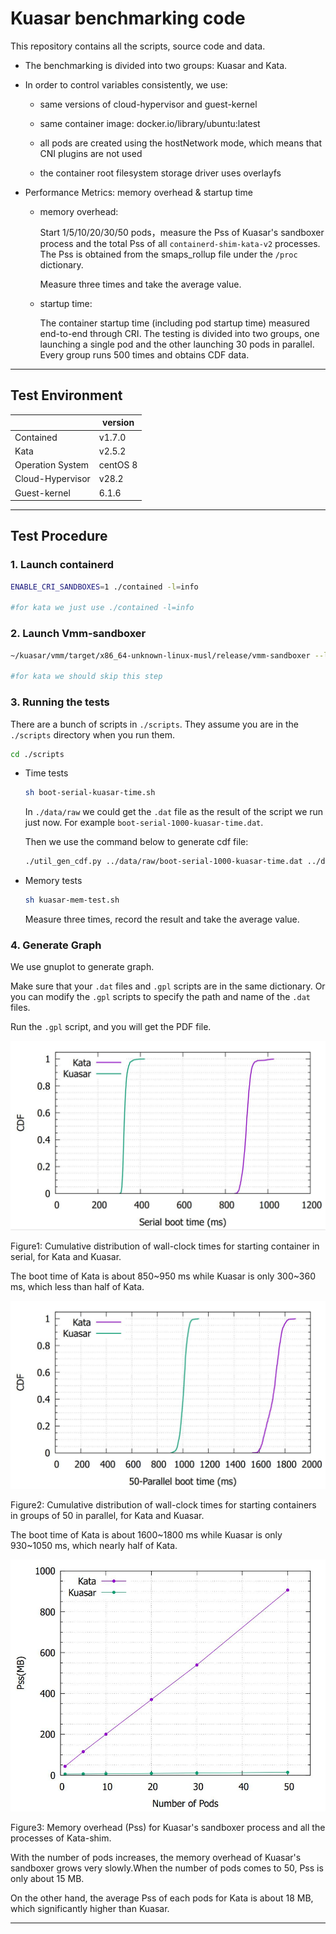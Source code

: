 # Kuasar benchmarking code

This repository contains all the scripts, source code and data. 

- The benchmarking is divided into two groups: Kuasar and Kata. 

- In order to control variables consistently, we use: 
  
  - same versions of cloud-hypervisor and guest-kernel
  
  - same container image: docker.io/library/ubuntu:latest
  
  - all pods are created using the hostNetwork mode, which means that CNI plugins are not used
  
  - the container root filesystem storage driver uses overlayfs

- Performance Metrics: memory overhead & startup time
  
  - memory overhead:
    
    Start 1/5/10/20/30/50 pods，measure the Pss of Kuasar's sandboxer process and the total Pss of all `containerd-shim-kata-v2` processes. The Pss is obtained from the smaps_rollup file under the `/proc` dictionary.
    
    Measure three times and take the average value.
  
  - startup time: 
    
    The container startup time (including pod startup time) measured end-to-end through CRI. The testing is divided into two groups, one launching a single pod and the other launching 30 pods in parallel. Every group runs 500 times and obtains CDF data.

---

## Test Environment

|                  | version  |
|------------------|----------|
| Contained        | v1.7.0   |
| Kata             | v2.5.2   |
| Operation System | centOS 8 |
| Cloud-Hypervisor | v28.2    |
| Guest-kernel     | 6.1.6    |

---

## Test Procedure

### 1. Launch containerd

```bash
ENABLE_CRI_SANDBOXES=1 ./contained -l=info

#for kata we just use ./contained -l=info
```

### 2. Launch Vmm-sandboxer

```bash
~/kuasar/vmm/target/x86_64-unknown-linux-musl/release/vmm-sandboxer --listen /run/kuasar-sandboxer.sock --dir /var/lib/kuasar

#for kata we should skip this step
```

### 3. Running the tests

There are a bunch of scripts in `./scripts`. They assume you are in the `./scripts` directory when you run them.

```bash
cd ./scripts
```

- Time tests
  
  ```bash
  sh boot-serial-kuasar-time.sh
  ```
  
  In `./data/raw` we could get the `.dat` file as the result of the script we run just now. For example `boot-serial-1000-kuasar-time.dat`.
  
  Then we use the command below to generate cdf file:
  
  ```bash
  ./util_gen_cdf.py ../data/raw/boot-serial-1000-kuasar-time.dat ../data/boot-serial-1000-kuasar-time-cdf.dat
  ```

- Memory tests
  
  ```bash
  sh kuasar-mem-test.sh
  ```

  Measure three times, record the result and take the average value.

### 4. Generate Graph

We use gnuplot to generate graph.

Make sure that your `.dat` files and `.gpl` scripts are in the same dictionary. Or you can modify the `.gpl` scripts to specify the path and name of the `.dat` files.

Run the `.gpl` script, and you will get the PDF file.

![](./img/boot-serial-1000.JPG)

Figure1: Cumulative distribution of wall-clock times for starting container in serial, for Kata and Kuasar.



The boot time of Kata is about 850~950 ms while Kuasar is only 300~360 ms, which less than half of Kata.

![](./img/boot-parallel-50.JPG)

Figure2: Cumulative distribution of wall-clock times for starting containers in groups of 50 in parallel, for Kata and Kuasar.



The boot time of Kata is about 1600~1800 ms while Kuasar is only 930~1050 ms, which nearly half of Kata.

![](./img/mem.JPG)

Figure3: Memory overhead (Pss) for Kuasar's sandboxer process and all the processes of Kata-shim.



With the number of pods increases, the memory overhead of Kuasar's sandboxer grows very slowly.When the number of pods comes to 50, Pss is only about 15 MB.

On the other hand, the average Pss of each pods for Kata is about 18 MB, which significantly higher than Kuasar.

---
